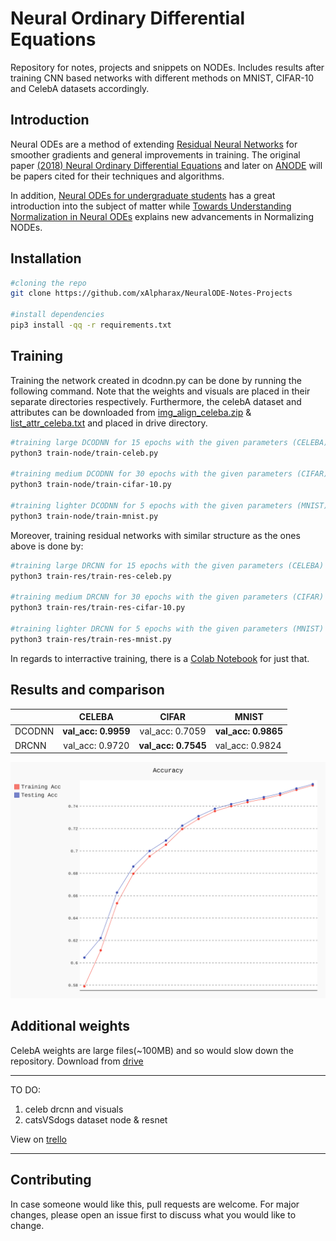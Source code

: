 # Neural Ordinary Differential Equations

 Repository for notes, projects and snippets on NODEs. Includes results after training CNN based networks with different methods on MNIST, CIFAR-10 and CelebA datasets accordingly.

## Introduction

Neural ODEs are a method of extending [Residual Neural Networks](https://arxiv.org/abs/1512.03385) for smoother gradients and general improvements in training. The original paper [(2018) Neural Ordinary Differential Equations](https://arxiv.org/abs/1806.07366) and later on [ANODE](https://arxiv.org/abs/1902.10298) will be papers cited for their techniques and algorithms.

In addition, [Neural ODEs for undergraduate students](https://drive.google.com/file/d/13uynuOgbnbAjmbHWo8-DbS-0dlKtdF4T/view?usp=sharing) has a great introduction into the subject of matter while [Towards Understanding Normalization in Neural ODEs](https://arxiv.org/abs/2004.09222) explains new advancements in Normalizing NODEs.

## Installation

```bash
#cloning the repo
git clone https://github.com/xAlpharax/NeuralODE-Notes-Projects

#install dependencies
pip3 install -qq -r requirements.txt
```

## Training

Training the network created in dcodnn.py can be done by running the following command. Note that the weights and visuals are placed in their separate directories respectively. Furthermore, the celebA dataset and attributes can be downloaded from [img_align_celeba.zip](https://drive.google.com/file/d/0B7EVK8r0v71pZjFTYXZWM3FlRnM/view?usp=sharing) & [list_attr_celeba.txt](https://drive.google.com/file/d/0B7EVK8r0v71pblRyaVFSWGxPY0U/view?usp=sharing) and placed in drive directory.
```bash
#training large DCODNN for 15 epochs with the given parameters (CELEBA)
python3 train-node/train-celeb.py

#training medium DCODNN for 30 epochs with the given parameters (CIFAR)
python3 train-node/train-cifar-10.py

#training lighter DCODNN for 5 epochs with the given parameters (MNIST)
python3 train-node/train-mnist.py
```

Moreover, training residual networks with similar structure as the ones above is done by:
```bash
#training large DRCNN for 15 epochs with the given parameters (CELEBA)
python3 train-res/train-res-celeb.py

#training medium DRCNN for 30 epochs with the given parameters (CIFAR)
python3 train-res/train-res-cifar-10.py

#training lighter DRCNN for 5 epochs with the given parameters (MNIST)
python3 train-res/train-res-mnist.py
```

In regards to interractive training, there is a [Colab Notebook](https://colab.research.google.com/drive/1Rds-6mvsC2VGi0k-P0R0qQVsVaWrWFPg?usp=sharing) for just that.

## Results and comparison

|             | CELEBA               | CIFAR               | MNIST               |
| ----------- |:--------------------:|:-------------------:| ------------------- |
| DCODNN      | **val_acc: 0.9959**  | val_acc: 0.7059     | **val_acc: 0.9865** | 
| DRCNN       | val_acc: 0.9720      | **val_acc: 0.7545** | val_acc: 0.9824     |

![CelebA Accuracy](assets/celebvisuals/CELEBA-DCODNN-Accuracy.svg)

## Additional weights
CelebA weights are large files(~100MB) and so would slow down the repository. Download from [drive](https://drive.google.com/drive/folders/1Rxa4Obpkz_5gmlW2gmFwnYa9GtLBkYDc?usp=sharing)

***
TO DO:
1. celeb drcnn and visuals
2. catsVSdogs dataset node & resnet

View on [trello](https://trello.com/b/0BtjvVZK/neuralode-notes-projects)
***

## Contributing
In case someone would like this, pull requests are welcome. For major changes, please open an issue first to discuss what you would like to change.